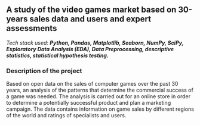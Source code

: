 ## A study of the video games market based on 30-years sales data and users and expert assessments

*Tech stack used: **Python, Pandas, Matplotlib, Seaborn, NumPy, SciPy, Exploratory Data Analysis (EDA), Data Preprocessing, descriptive statistics, statistical hypothesis testing.***

### Description of the project

Based on open data on the sales of computer games over the past 30 years, an analysis of the patterns that determine the commercial success of a game was needed. The analysis is carried out for an online store in order to determine a potentially successful product and plan a marketing campaign. The data contains information on game sales by different regions of the world and ratings of specialists and users.

